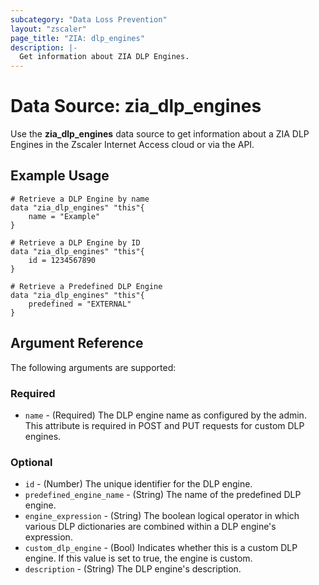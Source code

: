 ```yaml
---
subcategory: "Data Loss Prevention"
layout: "zscaler"
page_title: "ZIA: dlp_engines"
description: |-
  Get information about ZIA DLP Engines.
---
```


# Data Source: zia_dlp_engines

Use the **zia_dlp_engines** data source to get information about a ZIA DLP Engines in the Zscaler Internet Access cloud or via the API.

## Example Usage

```hcl
# Retrieve a DLP Engine by name
data "zia_dlp_engines" "this"{
    name = "Example"
}
```

```hcl
# Retrieve a DLP Engine by ID
data "zia_dlp_engines" "this"{
    id = 1234567890
}
```

```hcl
# Retrieve a Predefined DLP Engine
data "zia_dlp_engines" "this"{
    predefined = "EXTERNAL"
}
```

## Argument Reference

The following arguments are supported:

### Required

* `name` - (Required) The DLP engine name as configured by the admin. This attribute is required in POST and PUT requests for custom DLP engines.

### Optional

* `id` - (Number) The unique identifier for the DLP engine.
* `predefined_engine_name` - (String) The name of the predefined DLP engine.
* `engine_expression` - (String) The boolean logical operator in which various DLP dictionaries are combined within a DLP engine's expression.
* `custom_dlp_engine` - (Bool) Indicates whether this is a custom DLP engine. If this value is set to true, the engine is custom.
* `description` - (String) The DLP engine's description.
